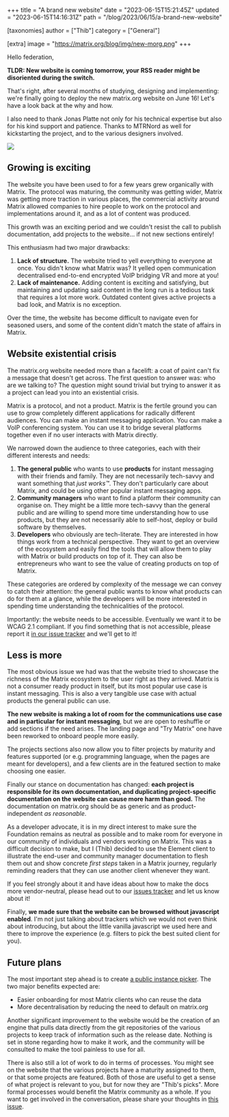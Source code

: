 +++
title = "A brand new website"
date = "2023-06-15T15:21:45Z"
updated = "2023-06-15T14:16:31Z"
path = "/blog/2023/06/15/a-brand-new-website"

[taxonomies]
author = ["Thib"]
category = ["General"]

[extra]
image = "https://matrix.org/blog/img/new-morg.png"
+++

Hello federation,

**TLDR: New website is coming tomorrow, your RSS reader might be disoriented during the switch.**

That's right, after several months of studying, designing and implementing: we're finally going to deploy the new matrix.org website on June 16! Let's have a look back at the why and how.

I also need to thank Jonas Platte not only for his technical expertise but also for his kind support and patience. Thanks to MTRNord as well for kickstarting the project, and to the various designers involved.

<!-- markdownlint-disable-next-line no-alt-text -->
![](/blog/img/new-morg.png)

<!-- more -->

## Growing is exciting

The website you have been used to for a few years grew organically with Matrix. The protocol was maturing, the community was getting wider, Matrix was getting more traction in various places, the commercial activity around Matrix allowed companies to hire people to work on the protocol and implementations around it, and as a lot of content was produced.

This growth was an exciting period and we couldn't resist the call to publish documentation, add projects to the website… if not new sections entirely!

This enthusiasm had two major drawbacks:

1. **Lack of structure.** The website tried to yell everything to everyone at once. You didn't know what Matrix was? It yelled open communication decentralised end-to-end encrypted VoIP bridging VR and more at you!
2. **Lack of maintenance.** Adding content is exciting and satisfying, but maintaining and updating said content in the long run is a tedious task that requires a lot more work. Outdated content gives active projects a bad look, and Matrix is no exception.

Over the time, the website has become difficult to navigate even for seasoned users, and some of the content didn't match the state of affairs in Matrix.

## Website existential crisis

The matrix.org website needed more than a facelift: a coat of paint can't fix a message that doesn't get across. The first question to answer was: who are we talking to? The question might sound trivial but trying to answer it as a project can lead you into an existential crisis.

Matrix is a protocol, and not a product. Matrix is the fertile ground you can use to grow completely different applications for radically different audiences. You can make an instant messaging application. You can make a VoIP conferencing system. You can use it to bridge several platforms together even if no user interacts with Matrix directly.

We narrowed down the audience to three categories, each with their different interests and needs:

1. **The general public** who wants to use **products** for instant messaging with their friends and family. They are not necessarily tech-savvy and want something that _just works™_. They don't particularly care about Matrix, and could be using other popular instant messaging apps.
2. **Community managers** who want to find a platform their community can organise on. They might be a little more tech-savvy than the general public and are willing to spend more time understanding how to use products, but they are not necessarily able to self-host, deploy or build software by themselves.
3. **Developers** who obviously are tech-literate. They are interested in how things work from a technical perspective. They want to get an overview of the ecosystem and easily find the tools that will allow them to play with Matrix or build products on top of it. They can also be entrepreneurs who want to see the value of creating products on top of Matrix.

These categories are ordered by complexity of the message we can convey to catch their attention: the general public wants to know what products can do for them at a glance, while the developers will be more interested in spending time understanding the technicalities of the protocol.

Importantly: the website needs to be accessible. Eventually we want it to be WCAG 2.1 compliant. If you find something that is not accessible, please report it [in our issue tracker](https://github.com/matrix-org/matrix.org/issues) and we'll get to it!

## Less is more

The most obvious issue we had was that the website tried to showcase the richness of the Matrix ecosystem to the user right as they arrived. Matrix is not a consumer ready product in itself, but its most popular use case is instant messaging. This is also a very tangible use case with actual products the general public can use.

**The new website is making a lot of room for the communications use case and in particular for instant messaging**, but we are open to reshuffle or add sections if the need arises. The landing page and "Try Matrix" one have been reworked to onboard people more easily.

The projects sections also now allow you to filter projects by maturity and features supported (or e.g. programming language, when the pages are meant for developers), and a few clients are in the featured section to make choosing one easier.

Finally our stance on documentation has changed: **each project is responsible for its own documentation, and duplicating project-specific documentation on the website can cause more harm than good.** The documentation on matrix.org should be as generic and as product-independent _as reasonable_.

As a developer advocate, it is in my direct interest to make sure the Foundation remains as neutral as possible and to make room for everyone in our community of individuals and vendors working on Matrix. This was a difficult decision to make, but I (Thib) decided to use the Element client to illustrate the end-user and community manager documentation to flesh them out and show concrete _first steps_ taken in a Matrix journey, regularly reminding readers that they can use another client whenever they want.

If you feel strongly about it and have ideas about how to make the docs more vendor-neutral, please head out to our [issues tracker](https://github.com/matrix-org/matrix.org/issues) and let us know about it!

Finally, **we made sure that the website can be browsed without javascript enabled**. I'm not just talking about trackers which we would not even think about introducing, but about the little vanilla javascript we used here and there to improve the experience (e.g. filters to pick the best suited client for you).

## Future plans

The most important step ahead is to create [a public instance picker](https://github.com/matrix-org/matrix.org/issues/1570). The two major benefits expected are:

- Easier onboarding for most Matrix clients who can reuse the data
- More decentralisation by reducing the need to default on matrix.org

Another significant improvement to the website would be the creation of an engine that pulls data directly from the git repositories of the various projects to keep track of information such as the release date. Nothing is set in stone regarding how to make it work, and the community will be consulted to make the tool painless to use for all.

There is also still a lot of work to do in terms of processes. You might see on the website that the various projects have a maturity assigned to them, or that some projects are featured. Both of those are useful to get a sense of what project is relevant to you, but for now they are "Thib's picks". More formal processes would benefit the Matrix community as a whole. If you want to get involved in the conversation, please share your thoughts in [this issue](https://github.com/matrix-org/matrix.org/issues/1584).
